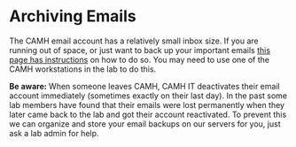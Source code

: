 # Archiving Emails

The CAMH email account has a relatively small inbox size. If you are running out of space, or just want to back up your  important emails [this page has instructions](http://scotty.camh.ca/how-to/managing-email) on how to do so. You may need to use one of the CAMH workstations in the lab to do this.

**Be aware:** When someone leaves CAMH, CAMH IT deactivates their email account immediately (sometimes exactly on their last day). In the past some lab members have found that their emails were lost permanently when they later came back to the lab and got their account reactivated. To prevent this we can organize and store your email backups on our servers for you, just ask a lab admin for help.

